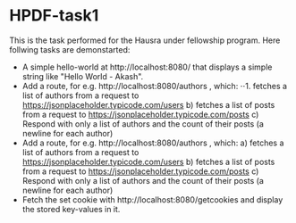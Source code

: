 # HPDF-task1
This is the task performed for the Hausra under fellowship  program.
Here follwing tasks are demonstarted:
* A simple hello-world at http://localhost:8080/ that displays a simple string
like "Hello World - Akash".
* Add a route, for e.g. http://localhost:8080/authors , which:
⋅⋅1. fetches a list of authors from a request to
https://jsonplaceholder.typicode.com/users
b) fetches a list of posts from a request to
https://jsonplaceholder.typicode.com/posts
c) Respond with only a list of authors and the count of their posts (a newline for
each author)
* Add a route, for e.g. http://localhost:8080/authors , which:
a) fetches a list of authors from a request to
https://jsonplaceholder.typicode.com/users
b) fetches a list of posts from a request to
https://jsonplaceholder.typicode.com/posts
c) Respond with only a list of authors and the count of their posts (a newline for
each author)
* Fetch the set cookie with http://localhost:8080/getcookies and display
the stored key-values in it.

